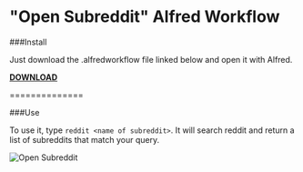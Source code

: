 "Open Subreddit" Alfred Workflow
================================

###Install

Just download the .alfredworkflow file linked below and open it with Alfred.

__[DOWNLOAD](http://ryanverhey.com/files/alfred/open-subreddit.alfredworkflow)__

==============

###Use

To use it, type `reddit <name of subreddit>`. It will search reddit and return a list of subreddits that match your query.

![Open Subreddit](http://i.imgur.com/qei0iqT.png)

